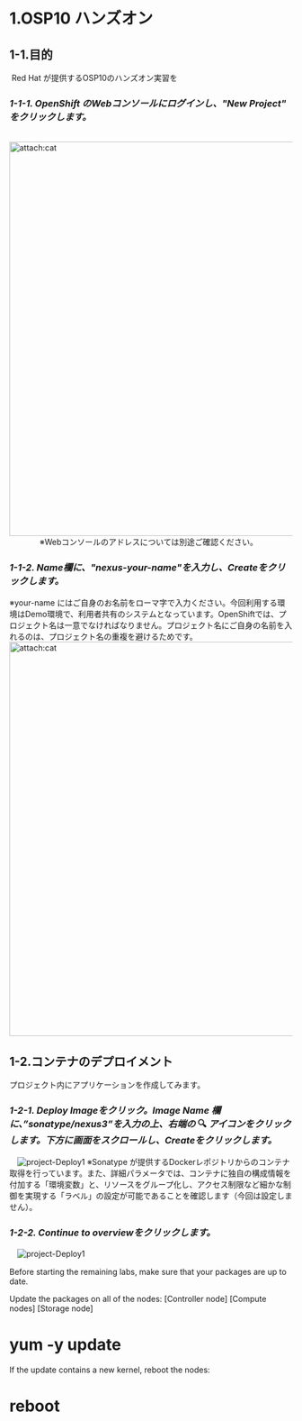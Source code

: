 # 1.OSP10 ハンズオン

## 1-1.目的
  Red Hat が提供するOSP10のハンズオン実習を
   
### ***1-1-1. OpenShift のWebコンソールにログインし、"New Project" をクリックします。***  
 
   <img src="2-1-1.jpg" alt="attach:cat" title="attach:cat" width="700">  
   　　   　※Webコンソールのアドレスについては別途ご確認ください。  
### ***1-1-2. Name欄に、"nexus-your-name"を入力し、Createをクリックします。***  
 ※your-name にはご自身のお名前をローマ字で入力ください。今回利用する環境はDemo環境で、利用者共有のシステムとなっています。OpenShiftでは、プロジェクト名は一意でなければなりません。プロジェクト名にご自身の名前を入れるのは、プロジェクト名の重複を避けるためです。
<img src="2-1-2.jpg" alt="attach:cat" title="attach:cat" width="700">  
   
  
## 1-2.コンテナのデプロイメント
プロジェクト内にアプリケーションを作成してみます。  

### ***1-2-1. Deploy Imageをクリック。Image Name 欄に、”sonatype/nexus3”を入力の上、右端の*** 🔍 ***アイコンをクリックします。下方に画面をスクロールし、Createをクリックします。***
　![project-Deploy1](./2-2-1-2.jpg)
※Sonatype が提供するDockerレポジトリからのコンテナ取得を行っています。また、詳細パラメータでは、コンテナに独自の構成情報を付加する「環境変数」と、リソースをグループ化し、アクセス制限など細かな制御を実現する「ラベル」の設定が可能であることを確認します（今回は設定しません）。
  　
  　
  　
### ***1-2-2. Continue to overviewをクリックします。***
　![project-Deploy1](./2-2-3.jpg)

Before starting the remaining labs, make sure that your packages are up to date.

Update the packages on all of the nodes:
[Controller node] [Compute nodes] [Storage node]
# yum -y update
If the update contains a new kernel, reboot the nodes:
# reboot
